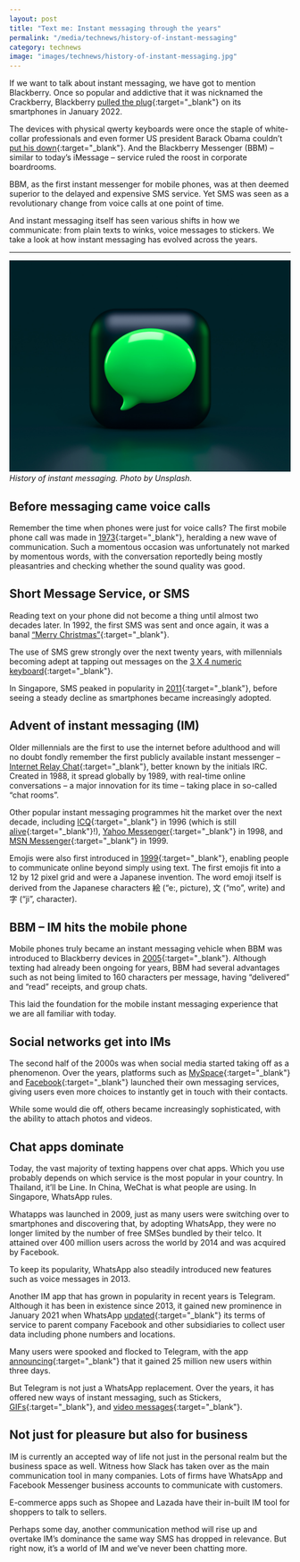 ```yaml
---
layout: post
title: "Text me: Instant messaging through the years"
permalink: "/media/technews/history-of-instant-messaging"
category: technews
image: "images/technews/history-of-instant-messaging.jpg"
---
```


If we want to talk about instant messaging, we have got to mention Blackberry. Once so popular and addictive that it was nicknamed the Crackberry, Blackberry [pulled the plug](https://www.theguardian.com/technology/2022/jan/03/blackberry-discontinue-service-classic){:target="_blank"} on its smartphones in January 2022. 

The devices with physical qwerty keyboards were once the staple of white-collar professionals and even former US president Barack Obama couldn’t [put his down](https://money.cnn.com/2014/05/22/technology/security/nsa-obama-blackberry/index.html){:target="_blank"}. And the Blackberry Messenger (BBM) – similar to today’s iMessage – service ruled the roost in corporate boardrooms. 

BBM, as the first instant messenger for mobile phones, was at then deemed superior to the delayed and expensive SMS service. Yet SMS was seen as a revolutionary change from voice calls at one point of time. 

And instant messaging itself has seen various shifts in how we communicate: from plain texts to winks, voice messages to stickers. We take a look at how instant messaging has evolved across the years.

---

![Instant Messaging](/images/technews/history-of-instant-messaging.jpg)
*History of instant messaging. Photo by Unsplash.*

## Before messaging came voice calls

Remember the time when phones were just for voice calls? The first mobile phone call was made in [1973](https://www.theatlantic.com/technology/archive/2013/04/the-first-mobile-phone-call-was-made-40-years-ago-today/274611/){:target="_blank"}, heralding a new wave of communication. Such a momentous occasion was unfortunately not marked by momentous words, with the conversation reportedly being mostly pleasantries and checking whether the sound quality was good. 

## Short Message Service, or SMS  

Reading text on your phone did not become a thing until almost two decades later. In 1992, the first SMS was sent and once again, it was a banal [“Merry Christmas”](https://qz.com/33151/the-first-text-message-was-sent-20-years-ago/){:target="_blank"}. 

The use of SMS grew strongly over the next twenty years, with millennials becoming adept at tapping out messages on the [3 X 4 numeric keyboard](https://en.wikipedia.org/wiki/Telephone_keypad){:target="_blank"}. 

In Singapore, SMS peaked in popularity in [2011](https://tnp.straitstimes.com/news/singapore/writing-wall-sms-banks-govt-groups-moving-soft-tokens){:target="_blank"}, before seeing a steady decline as smartphones became increasingly adopted. 

## Advent of instant messaging (IM)

Older millennials are the first to use the internet before adulthood and will no doubt fondly remember the first publicly available instant messenger – [Internet Relay Chat](https://history-computer.com/irc-guide/){:target="_blank"}, better known by the initials IRC. Created in 1988, it spread globally by 1989, with real-time online conversations – a major innovation for its time – taking place in so-called “chat rooms”.

Other popular instant messaging programmes hit the market over the next decade, including [ICQ](https://www.inc.com/tom-popomaronis/remember-icq-the-chat-pioneer-turned-20-this-year-and-lessons-learned-for-2017.html){:target="_blank"} in 1996 (which is still [alive](https://www.icq.com/){:target="_blank"}!), [Yahoo Messenger](https://www.inc.com/tom-popomaronis/remember-icq-the-chat-pioneer-turned-20-this-year-and-lessons-learned-for-2017.html){:target="_blank"} in 1998, and [MSN Messenger](https://www.techspot.com/article/2373-msn-messenger/){:target="_blank"} in 1999.

Emojis were also first introduced in [1999](https://edition.cnn.com/style/article/emoji-shigetaka-kurita-standards-manual/index.html){:target="_blank"}, enabling people to communicate online beyond simply using text. The first emojis fit into a 12 by 12 pixel grid and were a Japanese invention. The word emoji itself is derived from the Japanese characters 絵 (“e:, picture), 文 (“mo”, write) and 字 (“ji”, character).  

## BBM – IM hits the mobile phone

Mobile phones truly became an instant messaging vehicle when BBM was introduced to Blackberry devices in [2005](https://www.theverge.com/2019/5/31/18646429/blackberry-messenger-ending-group-chats-read-receipts-rim-apple-android-imessage){:target="_blank"}. Although texting had already been ongoing for years, BBM had several advantages such as not being limited to 160 characters per message, having “delivered” and “read” receipts, and group chats. 

This laid the foundation for the mobile instant messaging experience that we are all familiar with today. 

## Social networks get into IMs

The second half of the 2000s was when social media started taking off as a phenomenon. Over the years, platforms such as [MySpace](https://www.cnet.com/news/myspace-officially-launches-instant-messaging-service/){:target="_blank"} and [Facebook](https://www.ft.com/content/c1975e8a-c372-11e0-b163-00144feabdc0){:target="_blank"} launched their own messaging services, giving users even more choices to instantly get in touch with their contacts. 

While some would die off, others became increasingly sophisticated, with the ability to attach photos and videos. 

## Chat apps dominate

Today, the vast majority of texting happens over chat apps. Which you use probably depends on which service is the most popular in your country. In Thailand, it’ll be Line. In China, WeChat is what people are using. In Singapore, WhatsApp rules. 

Whatapps was launched in 2009, just as many users were switching over to smartphones and discovering that, by adopting WhatsApp, they were no longer limited by the number of free SMSes bundled by their telco. It attained over 400 million users across the world by 2014 and was acquired by Facebook. 

To keep its popularity, WhatsApp also steadily introduced new features such as voice messages in 2013. 

Another IM app that has grown in popularity in recent years is Telegram. Although it has been in existence since 2013, it gained new prominence in January 2021 when WhatsApp [updated](https://www.reuters.com/article/whatsapp-users-idCNL4N2JJ2JC){:target="_blank"} its terms of service to parent company Facebook and other subsidiaries to collect user data including phone numbers and locations. 

Many users were spooked and flocked to Telegram, with the app [announcing](https://twitter.com/telegram/status/1349014065931284480){:target="_blank"} that it gained 25 million new users within three days. 

But Telegram is not just a WhatsApp replacement. Over the years, it has offered new ways of instant messaging, such as Stickers, [GIFs](https://telegram.org/blog/gifs){:target="_blank"}, and [video messages](https://telegram.org/blog/video-messages-and-telescope){:target="_blank"}.

## Not just for pleasure but also for business

IM is currently an accepted way of life not just in the personal realm but the business space as well. Witness how Slack has taken over as the main communication tool in many companies. Lots of firms have WhatsApp and Facebook Messenger business accounts to communicate with customers. 

E-commerce apps such as Shopee and Lazada have their in-built IM tool for shoppers to talk to sellers. 

Perhaps some day, another communication method will rise up and overtake IM’s dominance the same way SMS has dropped in relevance. But right now, it’s a world of IM and we’ve never been chatting more. 


